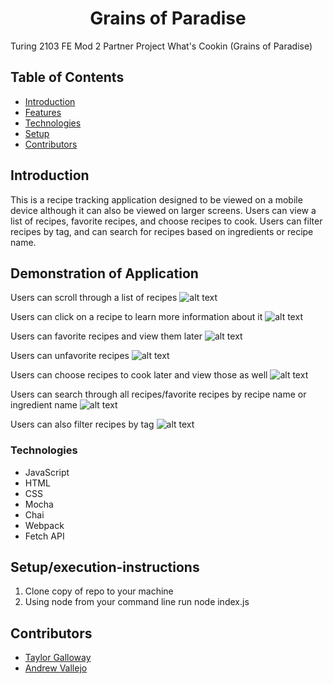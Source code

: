 <h1 align="center">Grains of Paradise</h1>

Turing 2103 FE Mod 2 Partner Project What's Cookin (Grains of Paradise)

## Table of Contents

- [Introduction](#introduction)
- [Features](#Features)
- [Technologies](#Technologies)
- [Setup](#Setup/execution-Instructions)
- [Contributors](#Contributors)

## Introduction

This is a recipe tracking application designed to be viewed on a mobile device although it can also be viewed on larger screens.
Users can view a list of recipes, favorite recipes, and choose recipes to cook. Users can filter recipes by tag, and can search for recipes based on ingredients or recipe name.

## Demonstration of Application

Users can scroll through a list of recipes
![alt text](./gifs/recipe-scroll.gif)

Users can click on a recipe to learn more information about it
![alt text](./gifs/full-recipe-view.gif)

Users can favorite recipes and view them later
![alt text](./gifs/favorite-recipes.gif)

Users can unfavorite recipes
![alt text](./gifs/unfavorite-recipes.gif)

Users can choose recipes to cook later and view those as well
![alt text](./gifs/recipes-to-cook.gif)

Users can search through all recipes/favorite recipes by recipe name or ingredient name
![alt text](./gifs/search-recipes.gif)

Users can also filter recipes by tag
![alt text](./gifs/filter-menu.gif)

### Technologies

- JavaScript
- HTML
- CSS
- Mocha
- Chai
- Webpack
- Fetch API

## Setup/execution-instructions

1. Clone copy of repo to your machine
2. Using node from your command line run node index.js

## Contributors

- [Taylor Galloway](https://github.com/tylrs)
- [Andrew Vallejo](https://github.com/andrewvallejo)
